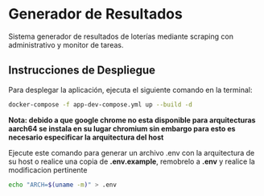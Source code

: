 # Generador de Resultados

Sistema generador de resultados de loterías mediante scraping con administrativo y monitor de tareas.

## Instrucciones de Despliegue

Para desplegar la aplicación, ejecuta el siguiente comando en la terminal:

```bash 
docker-compose -f app-dev-compose.yml up --build -d 
```

**Nota: debido a que google chrome no esta disponible para arquitecturas aarch64 se instala en su lugar chromium sin embargo para esto es necesario especificar la arquitectura del host**

Ejecute este comando para generar un archivo .env con la arquitectura de su host o realice una copia de **.env.example**, remobrelo a **.env** y realice la modificacion pertinente

```bash
echo "ARCH=$(uname -m)" > .env
```